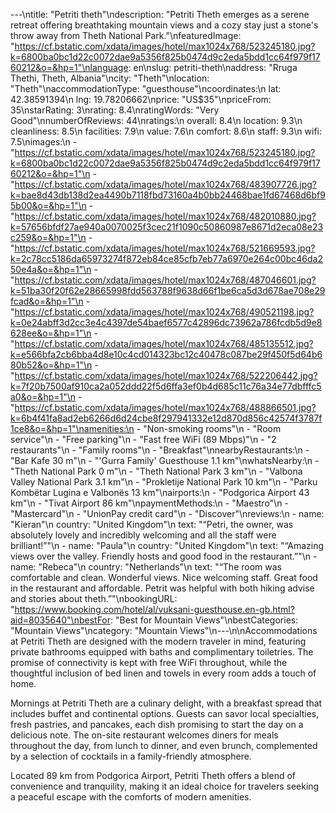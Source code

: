 ---\ntitle: "Petriti theth"\ndescription: "Petriti Theth emerges as a serene retreat offering breathtaking mountain views and a cozy stay just a stone's throw away from Theth National Park."\nfeaturedImage: "https://cf.bstatic.com/xdata/images/hotel/max1024x768/523245180.jpg?k=6800ba0bc1d22c0072dae9a5356f825b0474d9c2eda5bdd1cc64f979f1760212&o=&hp=1"\nlanguage: en\nslug: petriti-theth\naddress: "Rruga Thethi, Theth, Albania"\ncity: "Theth"\nlocation: "Theth"\naccommodationType: "guesthouse"\ncoordinates:\n  lat: 42.38591394\n  lng: 19.78206662\nprice: "US$35"\npriceFrom: 35\nstarRating: 3\nrating: 8.4\nratingWords: "Very Good"\nnumberOfReviews: 44\nratings:\n  overall: 8.4\n  location: 9.3\n  cleanliness: 8.5\n  facilities: 7.9\n  value: 7.6\n  comfort: 8.6\n  staff: 9.3\n  wifi: 7.5\nimages:\n  - "https://cf.bstatic.com/xdata/images/hotel/max1024x768/523245180.jpg?k=6800ba0bc1d22c0072dae9a5356f825b0474d9c2eda5bdd1cc64f979f1760212&o=&hp=1"\n  - "https://cf.bstatic.com/xdata/images/hotel/max1024x768/483907726.jpg?k=bae8d43db138d2ea4490b7118fbd73160a4b0bb24468bae1fd67468d6bf95b00&o=&hp=1"\n  - "https://cf.bstatic.com/xdata/images/hotel/max1024x768/482010880.jpg?k=57656bfdf27ae940a0070025f3cec21f1090c50860987e8671d2eca08e23c259&o=&hp=1"\n  - "https://cf.bstatic.com/xdata/images/hotel/max1024x768/521669593.jpg?k=2c78cc5186da65973274f872eb84ce85cfb7eb77a6970e264c00bc46da250e4a&o=&hp=1"\n  - "https://cf.bstatic.com/xdata/images/hotel/max1024x768/487046601.jpg?k=51ba30f20f62e28665998fdd563788f9638d66f1be6ca5d3d678ae708e29fcad&o=&hp=1"\n  - "https://cf.bstatic.com/xdata/images/hotel/max1024x768/490521198.jpg?k=0e24abff3d2cc3e4c4397de54baef6577c42896dc73962a786fcdb5d9e8628ee&o=&hp=1"\n  - "https://cf.bstatic.com/xdata/images/hotel/max1024x768/485135512.jpg?k=e566bfa2cb6bba4d8e10c4cd014323bc12c40478c087be29f450f5d64b680b52&o=&hp=1"\n  - "https://cf.bstatic.com/xdata/images/hotel/max1024x768/522206442.jpg?k=7f20b7500af910ca2a052ddd22f5d6ffa3ef0b4d685c11c76a34e77dbfffc5a0&o=&hp=1"\n  - "https://cf.bstatic.com/xdata/images/hotel/max1024x768/488866501.jpg?k=6b4f41fa8ad2eb6266d6d24cbe8f297941332e12d870d856c42574f3787f1ce8&o=&hp=1"\namenities:\n  - "Non-smoking rooms"\n  - "Room service"\n  - "Free parking"\n  - "Fast free WiFi (89 Mbps)"\n  - "2 restaurants"\n  - "Family rooms"\n  - "Breakfast"\nnearbyRestaurants:\n  - "Bar Kafe 30 m"\n  - "'Gurra Family' Guesthouse 1.1 km"\nwhatsNearby:\n  - "Theth National Park 0 m"\n  - "Theth National Park 3 km"\n  - "Valbona Valley National Park 3.1 km"\n  - "Prokletije National Park 10 km"\n  - "Parku Kombëtar Lugina e Valbonës 13 km"\nairports:\n  - "Podgorica Airport 43 km"\n  - "Tivat Airport 86 km"\npaymentMethods:\n  - "Maestro"\n  - "Mastercard"\n  - "UnionPay credit card"\n  - "Discover"\nreviews:\n  - name: "Kieran"\n    country: "United Kingdom"\n    text: "“Petri, the owner, was absolutely lovely and incredibly welcoming and all the staff were brilliant!”"\n  - name: "Paula"\n    country: "United Kingdom"\n    text: "“Amazing views over the valley. Friendly hosts and good food in the restaurant.”"\n  - name: "Rebeca"\n    country: "Netherlands"\n    text: "“The room was comfortable and clean. Wonderful views. Nice welcoming staff. Great food in the restaurant and affordable. Petrit was helpful with both hiking advise and stories about theth.”"\nbookingURL: "https://www.booking.com/hotel/al/vuksani-guesthouse.en-gb.html?aid=8035640"\nbestFor: "Best for Mountain Views"\nbestCategories: "Mountain Views"\ncategory: "Mountain Views"\n---\n\nAccommodations at Petriti Theth are designed with the modern traveler in mind, featuring private bathrooms equipped with baths and complimentary toiletries. The promise of connectivity is kept with free WiFi throughout, while the thoughtful inclusion of bed linen and towels in every room adds a touch of home.

Mornings at Petriti Theth are a culinary delight, with a breakfast spread that includes buffet and continental options. Guests can savor local specialties, fresh pastries, and pancakes, each dish promising to start the day on a delicious note. The on-site restaurant welcomes diners for meals throughout the day, from lunch to dinner, and even brunch, complemented by a selection of cocktails in a family-friendly atmosphere.

Located 89 km from Podgorica Airport, Petriti Theth offers a blend of convenience and tranquility, making it an ideal choice for travelers seeking a peaceful escape with the comforts of modern amenities.